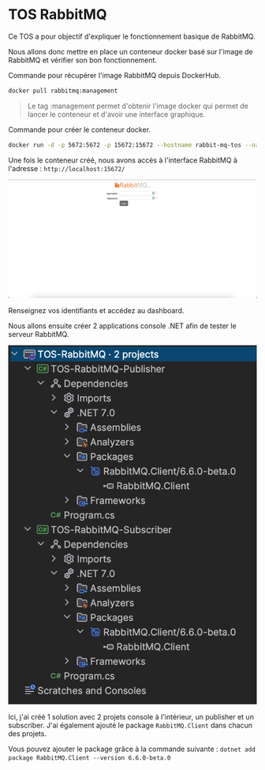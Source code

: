 # TOS RabbitMQ

Ce TOS a pour objectif d'expliquer le fonctionnement basique de RabbitMQ.

Nous allons donc mettre en place un conteneur docker basé sur l'image de RabbitMQ et vérifier son bon fonctionnement.

Commande pour récupérer l'image RabbitMQ depuis DockerHub.

```bash
docker pull rabbitmq:management
```

> Le tag :management permet d'obtenir l'image docker qui permet de lancer le conteneur et d'avoir une interface graphique.

Commande pour créer le conteneur docker.

```bash
docker run -d -p 5672:5672 -p 15672:15672 --hostname rabbit-mq-tos --name rabbit-mq-container -e RABBITMQ_DEFAULT_USER=user -e RABBITMQ_DEFAULT_PASS=password rabbitmq:management
```

Une fois le conteneur créé, nous avons accès à l'interface RabbitMQ à l'adresse : `http://localhost:15672/`

![Alt text](./screenshots/rabbitmq.png)

Renseignez vos identifiants et accédez au dashboard.

Nous allons ensuite créer 2 applications console .NET afin de tester le serveur RabbitMQ.

![Alt text](./screenshots/dependencies.png)

Ici, j'ai créé 1 solution avec 2 projets console à l'intérieur, un publisher et un subscriber. J'ai également ajouté le package `RabbitMQ.Client` dans chacun des projets.

Vous pouvez ajouter le package grâce à la commande suivante : `dotnet add package RabbitMQ.Client --version 6.6.0-beta.0`
